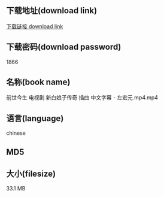 ## 下载地址(download link)
[下载链接 download link](https://voluble-croquembouche-d321dc.netlify.app/?s=%E5%89%8D%E4%B8%96%E4%BB%8A%E7%94%9F+%E7%94%B5%E8%A7%86%E5%89%A7+%E6%96%B0%E7%99%BD%E5%A8%98%E5%AD%90%E4%BC%A0%E5%A5%87+%E6%8F%92%E6%9B%B2+%E4%B8%AD%E6%96%87%E5%AD%97%E5%B9%95+-+%E5%B7%A6%E5%AE%8F%E5%85%83.mp4)

## 下载密码(download password)
1866

## 名称(book name)
前世今生 电视剧 新白娘子传奇 插曲 中文字幕 - 左宏元.mp4.mp4

## 语言(language)
chinese

## MD5


## 大小(filesize)
33.1 MB
